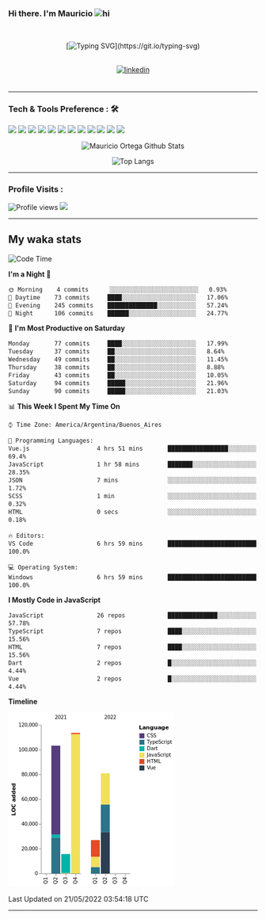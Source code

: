 ### Hi there. I'm Mauricio <img src="https://user-images.githubusercontent.com/1303154/88677602-1635ba80-d120-11ea-84d8-d263ba5fc3c0.gif" width="28px" alt="hi">
<br /> 

<div align="center">
  
[![Typing SVG](https://readme-typing-svg.herokuapp.com?size=25&duration=7000&center=true&vCenter=true&width=650&height=40&lines=WELCOME!;My+name+is+Mauricio+Ortega...;I+am+a+Front-End+Developer...;I+hope+you+find+what+you+are+looking+for...;You+have+my+contact+information...;MAY+THE+FORCE+BE+WITH+YOU...)](https://git.io/typing-svg)

</div>
  
<br />

<div align="center">
  
<a href="https://www.linkedin.com/in/mauricio-sebasti%C3%A1n-ortega-71b43788/" target="_blank">
<img src=https://img.shields.io/badge/linkedin-%231E77B5.svg?&style=for-the-badge&logo=linkedin&logoColor=white alt=linkedin style="margin-bottom: 5px;" />
</a>
  
</div>

<br />



<!--
**Nekzus/Nekzus** is a ✨ _special_ ✨ repository because its `README.md` (this file) appears on your GitHub profile.

Here are some ideas to get you started:

- 🔭 I’m currently working on ...
- 🌱 I’m currently learning ...
- 👯 I’m looking to collaborate on ...
- 🤔 I’m looking for help with ...
- 💬 Ask me about ...
- 📫 How to reach me: ...
- 😄 Pronouns: ...
- ⚡ Fun fact: ...
-->

---

### Tech & Tools Preference : 🛠

<img src = "https://img.shields.io/badge/-HTML5-E34F26?style=flat&logo=html5&logoColor=white"> <img src = "https://img.shields.io/badge/-CSS3-1572B6?style=flat&logo=css3&logoColor=white">
<img src="https://img.shields.io/badge/-Bootstrap-563D7C?style=flat&logo=bootstrap&logoColor=white">
<img src="https://img.shields.io/badge/-JavaScript-eed718?style=flat&logo=javascript&logoColor=ffffff">
<img src="https://img.shields.io/badge/-Sass-cc6699?style=flat&logo=sass&logoColor=ffffff">
<img src="https://img.shields.io/badge/-React-000000?style=flat&logo=react&logoColor=00c8ff">
<img src="https://img.shields.io/badge/-Node.js-3C873A?style=flat&logo=Node.js&logoColor=white">
<img src="https://img.shields.io/badge/-Firebase-FFA611?style=flat&logo=firebase&logoColor=FFFFFF">
<img src="http://img.shields.io/badge/-Git-F1502F?style=flat&logo=git&logoColor=FFFFFF">
<img src="http://img.shields.io/badge/-Github-000000?style=flat&logo=github&logoColor=FFFFFF">
<img src="http://img.shields.io/badge/-VS%20Code-007ACC?style=flat&logo=visual%20studio%20code&logoColor=white">
<img src="http://img.shields.io/badge/-Vercel-black?style=flat&logo=vercel&logoColor=white">

<div align="center">
  
![Mauricio Ortega Github Stats](https://github-readme-stats.vercel.app/api?username=Nekzus&show_icons=true&title_color=fff&icon_color=79ff97&text_color=9f9f9f&bg_color=151515)

![Top Langs](https://github-readme-stats.vercel.app/api/top-langs/?username=Nekzus&hide=css,html&layout=compact&title_color=fff&icon_color=79ff97&text_color=9f9f9f&bg_color=151515)

</div>
  
---

### Profile Visits :
  
![Profile views](https://gpvc.arturio.dev/Nekzus)  <img src="https://img.shields.io/github/followers/Nekzus?label=Follow" style=" float:left, margin-right:10px" />

---


## My waka stats
<!--START_SECTION:waka-->
![Code Time](http://img.shields.io/badge/Code%20Time-906%20hrs%2058%20mins-blue)

**I'm a Night 🦉** 

```text
🌞 Morning    4 commits      ░░░░░░░░░░░░░░░░░░░░░░░░░   0.93% 
🌆 Daytime    73 commits     ████░░░░░░░░░░░░░░░░░░░░░   17.06% 
🌃 Evening    245 commits    ██████████████░░░░░░░░░░░   57.24% 
🌙 Night      106 commits    ██████░░░░░░░░░░░░░░░░░░░   24.77%

```
📅 **I'm Most Productive on Saturday** 

```text
Monday       77 commits     ████░░░░░░░░░░░░░░░░░░░░░   17.99% 
Tuesday      37 commits     ██░░░░░░░░░░░░░░░░░░░░░░░   8.64% 
Wednesday    49 commits     ██░░░░░░░░░░░░░░░░░░░░░░░   11.45% 
Thursday     38 commits     ██░░░░░░░░░░░░░░░░░░░░░░░   8.88% 
Friday       43 commits     ██░░░░░░░░░░░░░░░░░░░░░░░   10.05% 
Saturday     94 commits     █████░░░░░░░░░░░░░░░░░░░░   21.96% 
Sunday       90 commits     █████░░░░░░░░░░░░░░░░░░░░   21.03%

```


📊 **This Week I Spent My Time On** 

```text
⌚︎ Time Zone: America/Argentina/Buenos_Aires

💬 Programming Languages: 
Vue.js                   4 hrs 51 mins       █████████████████░░░░░░░░   69.4% 
JavaScript               1 hr 58 mins        ███████░░░░░░░░░░░░░░░░░░   28.35% 
JSON                     7 mins              ░░░░░░░░░░░░░░░░░░░░░░░░░   1.72% 
SCSS                     1 min               ░░░░░░░░░░░░░░░░░░░░░░░░░   0.32% 
HTML                     0 secs              ░░░░░░░░░░░░░░░░░░░░░░░░░   0.18%

🔥 Editors: 
VS Code                  6 hrs 59 mins       █████████████████████████   100.0%

💻 Operating System: 
Windows                  6 hrs 59 mins       █████████████████████████   100.0%

```

**I Mostly Code in JavaScript** 

```text
JavaScript               26 repos            ██████████████░░░░░░░░░░░   57.78% 
TypeScript               7 repos             ████░░░░░░░░░░░░░░░░░░░░░   15.56% 
HTML                     7 repos             ████░░░░░░░░░░░░░░░░░░░░░   15.56% 
Dart                     2 repos             █░░░░░░░░░░░░░░░░░░░░░░░░   4.44% 
Vue                      2 repos             █░░░░░░░░░░░░░░░░░░░░░░░░   4.44%

```


**Timeline**

![Chart not found](https://raw.githubusercontent.com/Nekzus/Nekzus/main/charts/bar_graph.png) 


 Last Updated on 21/05/2022 03:54:18 UTC
<!--END_SECTION:waka-->

---
